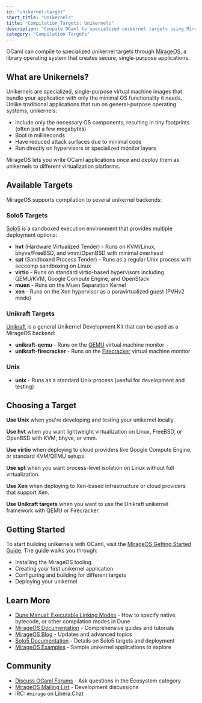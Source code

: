 ```yaml
---
id: "unikernel-target"
short_title: "Unikernels"
title: "Compilation Targets: Unikernels"
description: "Compile OCaml to specialized unikernel targets using MirageOS. Create minimal, fast-booting applications for hvt, virtio, Xen, and more with reduced attack surfaces."
category: "Compilation Targets"
---
```


OCaml can compile to specialized unikernel targets through [MirageOS](https://mirage.io), a library operating system that creates secure, single-purpose applications.

## What are Unikernels?

Unikernels are specialized, single-purpose virtual machine images that bundle your application with only the minimal OS functionality it needs. Unlike traditional applications that run on general-purpose operating systems, unikernels:

- Include only the necessary OS components, resulting in tiny footprints (often just a few megabytes)
- Boot in milliseconds
- Have reduced attack surfaces due to minimal code
- Run directly on hypervisors or specialized monitor layers

MirageOS lets you write OCaml applications once and deploy them as unikernels to different virtualization platforms.

## Available Targets

MirageOS supports compilation to several unikernel backends:

### Solo5 Targets

[Solo5](https://github.com/Solo5/solo5) is a sandboxed execution environment that provides multiple deployment options:

- **hvt** (Hardware Virtualized Tender) - Runs on KVM/Linux, bhyve/FreeBSD, and vmm/OpenBSD with minimal overhead
- **spt** (Sandboxed Process Tender) - Runs as a regular Unix process with seccomp sandboxing on Linux
- **virtio** - Runs on standard virtio-based hypervisors including QEMU/KVM, Google Compute Engine, and OpenStack
- **muen** - Runs on the Muen Separation Kernel
- **xen** - Runs on the Xen hypervisor as a paravirtualized guest (PVHv2 mode)

### Unikraft Targets

[Unikraft](https://unikraft.org) is a general Unikernel Development Kit that can be used as a MirageOS backend:

- **unikraft-qemu** - Runs on the [QEMU](https://www.qemu.org/) virtual machine monitor
- **unikraft-firecracker** - Runs on the [Firecracker](https://firecracker-microvm.github.io/) virtual machine monitor

### Unix

- **unix** - Runs as a standard Unix process (useful for development and testing)

## Choosing a Target

**Use Unix** when you're developing and testing your unikernel locally.

**Use hvt** when you want lightweight virtualization on Linux, FreeBSD, or OpenBSD with KVM, bhyve, or vmm.

**Use virtio** when deploying to cloud providers like Google Compute Engine, or standard KVM/QEMU setups.

**Use spt** when you want process-level isolation on Linux without full virtualization.

**Use Xen** when deploying to Xen-based infrastructure or cloud providers that support Xen.

**Use Unikraft targets** when you want to use the Unikraft unikernel framework with QEMU or Firecracker.

## Getting Started

To start building unikernels with OCaml, visit the [MirageOS Getting Started Guide](https://mirage.io/docs/). The guide walks you through:

- Installing the MirageOS tooling
- Creating your first unikernel application
- Configuring and building for different targets
- Deploying your unikernel

## Learn More

- [Dune Manual: Executable Linking Modes](https://dune.readthedocs.io/en/stable/reference/dune/executable.html#linking-modes) - How to specify native, bytecode, or other compilation modes in Dune
- [MirageOS Documentation](https://mirage.io/docs/) - Comprehensive guides and tutorials
- [MirageOS Blog](https://mirage.io/blog/) - Updates and advanced topics
- [Solo5 Documentation](https://github.com/Solo5/solo5) - Details on Solo5 targets and deployment
- [MirageOS Examples](https://github.com/mirage/mirage-skeleton) - Sample unikernel applications to explore

## Community

- [Discuss OCaml Forums](https://discuss.ocaml.org/) - Ask questions in the Ecosystem category
- [MirageOS Mailing List](https://lists.xenproject.org/cgi-bin/mailman/listinfo/mirageos-devel) - Development discussions
- IRC: `#mirage` on Libera.Chat
